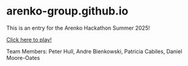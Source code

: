 # arenko-group.github.io

This is an entry for the Arenko Hackathon Summer 2025!

[Click here to play!](https://arenko-group.github.io/)

Team Members: Peter Hull, Andre Bienkowski, Patricia Cabiles, Daniel Moore-Oates

